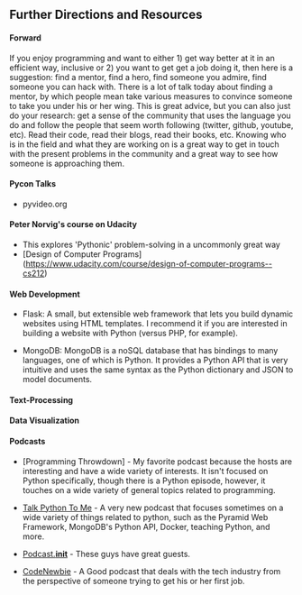 ## Further Directions and Resources

#### Forward

If you enjoy programming and want to either 1) get way better at it in an efficient way, inclusive or 2) you want to get get a job doing it, then here is a suggestion: find a mentor, find a hero, find someone you admire, find someone you can hack with. There is a lot of talk today about finding a mentor, by which people mean take various measures to convince someone to take you under his or her wing. This is great advice, but you can also just do your research:  get a sense of the community that uses the language you do and follow the people that seem worth following (twitter, github, youtube, etc). Read their code, read their blogs, read their books, etc.  Knowing who is in the field and what they are working on is a great way to get in touch with the present problems in the community and a great way to see how someone is approaching them. 



#### Pycon Talks

+ pyvideo.org

#### Peter Norvig's course on Udacity

+ This explores 'Pythonic' problem-solving in a uncommonly great way
+ [Design of Computer Programs] (https://www.udacity.com/course/design-of-computer-programs--cs212)

#### Web Development

+ Flask: A small, but extensible web framework that lets you build dynamic websites using HTML templates. I recommend it if you are interested in building a website with Python (versus PHP, for example).

+ MongoDB: MongoDB is a noSQL database that has bindings to many languages, one of which is Python.  It provides a Python API that is very intuitive and uses the same syntax as the Python dictionary and JSON to model documents.

#### Text-Processing

#### Data Visualization

#### Podcasts

+ [Programming Throwdown] - My favorite podcast because the hosts are interesting and have a wide variety of interests.   It isn't focused on Python specifically, though there is a Python episode, however, it touches on a wide variety of general topics related to programming.  

+ [Talk Python To Me](http://www.talkpythontome.com/) - A very new podcast that focuses sometimes on a wide variety of things related to python, such as the Pyramid Web Framework, MongoDB's Python API, Docker, teaching Python, and more.

+ [Podcast.__init__](http://www.podcastinit.com/) - These guys have great guests.

+ [CodeNewbie](http://codenewbie.org) - A Good podcast that deals with the tech industry from the perspective of someone trying to get his or her first job.




